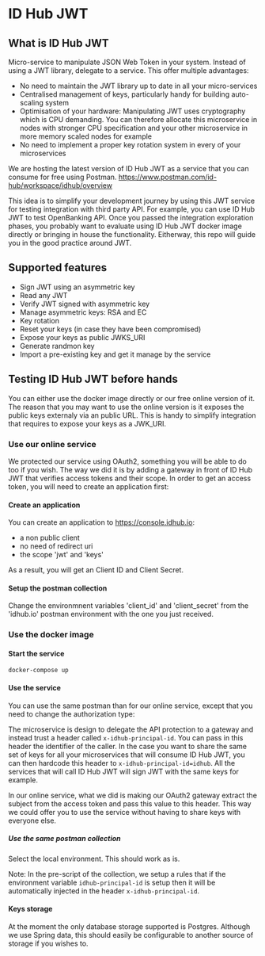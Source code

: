# ID Hub JWT

## What is ID Hub JWT

Micro-service to manipulate JSON Web Token in your system.
Instead of using a JWT library, delegate to a service. This offer multiple advantages:

- No need to maintain the JWT library up to date in all your micro-services
- Centralised management of keys, particularly handy for building auto-scaling system
- Optimisation of your hardware: Manipulating JWT uses cryptography which is CPU demanding. You can therefore allocate this microservice in nodes with stronger CPU specification and your other microservice in more memory scaled nodes for example
- No need to implement a proper key rotation system in every of your microservices


We are hosting the latest version of ID Hub JWT as a service that you can consume for free using Postman.
https://www.postman.com/id-hub/workspace/idhub/overview

This idea is to simplify your development journey by using this JWT service for testing integration with third party API. For example, you can use ID Hub JWT to test OpenBanking API. Once you passed the integration exploration phases, you probably want to evaluate using ID Hub JWT docker image directly or bringing in house the functionality.
Eitherway, this repo will guide you in the good practice around JWT.

## Supported features

- Sign JWT using an asymmetric key
- Read any JWT
- Verify JWT signed with asymmetric key
- Manage asymmetric keys: RSA and EC
- Key rotation
- Reset your keys (in case they have been compromised)
- Expose your keys as public JWKS_URI
- Generate randmon key
- Import a pre-existing key and get it manage by the service

## Testing ID Hub JWT before hands

You can either use the docker image directly or our free online version of it. The reason that you may want to use the online version is it exposes the public keys externaly via an public URL. This is handy to simplify integration that requires to expose your keys as a JWK_URI.

### Use our online service

We protected our service using OAuth2, something you will be able to do too if you wish. The way we did it is by adding a gateway in front of ID Hub JWT that verifies access tokens and their scope. In order to get an access token, you will need to create an application first:

#### Create an application

You can create an application to https://console.idhub.io:
- a non public client
- no need of redirect uri
- the scope 'jwt' and 'keys'

As a result, you will get an Client ID and Client Secret. 

#### Setup the postman collection

Change the environmnent variables 'client_id' and 'client_secret' from the 'idhub.io' postman environment with the one you just received.

### Use the docker image

#### Start the service

```
docker-compose up
```

#### Use the service

You can use the same postman than for our online service, except that you need to change the authorization type:

The microservice is design to delegate the API protection to a gateway and instead trust a header called `x-idhub-principal-id`.
You can pass in this header the identifier of the caller.
In the case you want to share the same set of keys for all your microservices that will consume ID Hub JWT, you can then hardcode this header to `x-idhub-principal-id=idhub`. 
All the services that will call ID Hub JWT will sign JWT with the same keys for example.


In our online service, what we did is making our OAuth2 gateway extract the subject from the access token and pass this value to this header.
This way we could offer you to use the service without having to share keys with everyone else.

##### Use the same postman collection

Select the local environment. This should work as is.

Note: In the pre-script of the collection, we setup a rules that if the environment variable `idhub-principal-id` is setup then it 
will be automatically injected in the header `x-idhub-principal-id`.

#### Keys storage

At the moment the only database storage supported is Postgres. Although we use Spring data, this should easily be configurable to another source of storage if you wishes to.
